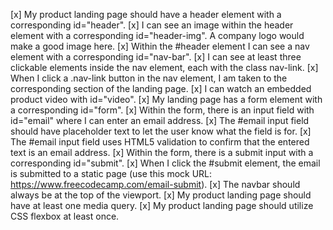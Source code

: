 [x] My product landing page should have a header element with a corresponding id="header".
[x] I can see an image within the header element with a corresponding id="header-img". A company logo would make a good image here.
[x] Within the #header element I can see a nav element with a corresponding id="nav-bar".
[x] I can see at least three clickable elements inside the nav element, each with the class nav-link.
[x] When I click a .nav-link button in the nav element, I am taken to the corresponding section of the landing page.
[x] I can watch an embedded product video with id="video".
[x] My landing page has a form element with a corresponding id="form".
[x] Within the form, there is an input field with id="email" where I can enter an email address.
[x] The #email input field should have placeholder text to let the user know what the field is for.
[x] The #email input field uses HTML5 validation to confirm that the entered text is an email address.
[x] Within the form, there is a submit input with a corresponding id="submit".
[x] When I click the #submit element, the email is submitted to a static page (use this mock URL: https://www.freecodecamp.com/email-submit).
[x] The navbar should always be at the top of the viewport.
[x] My product landing page should have at least one media query.
[x] My product landing page should utilize CSS flexbox at least once.